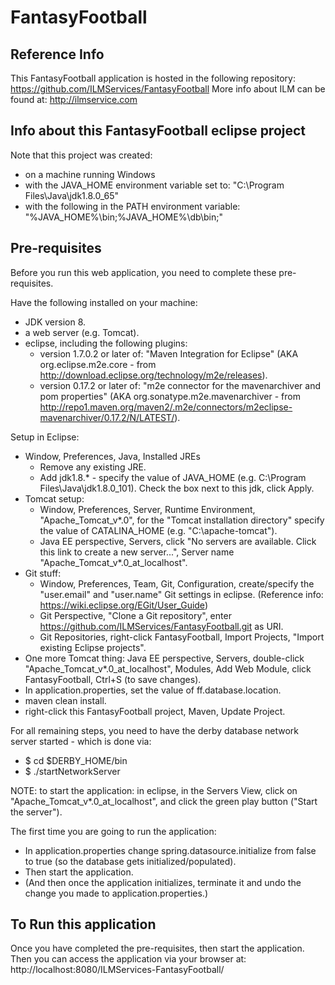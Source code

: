 # FantasyFootball

## Reference Info

This FantasyFootball application is hosted in the following repository: https://github.com/ILMServices/FantasyFootball
More info about ILM can be found at: http://ilmservice.com

## Info about this FantasyFootball eclipse project

Note that this project was created:
 - on a machine running Windows
 - with the JAVA\_HOME environment variable set to: "C:\Program Files\Java\jdk1.8.0_65"
 - with the following in the PATH environment variable: "%JAVA\_HOME%\bin;%JAVA\_HOME%\db\bin;"

## Pre-requisites

Before you run this web application, you need to complete these pre-requisites.

Have the following installed on your machine: 
* JDK version 8.
* a web server (e.g. Tomcat).
* eclipse, including the following plugins:
    * version 1.7.0.2 or later of: "Maven Integration for Eclipse" (AKA org.eclipse.m2e.core - from http://download.eclipse.org/technology/m2e/releases).
    * version 0.17.2 or later of: "m2e connector for the mavenarchiver and pom properties" (AKA org.sonatype.m2e.mavenarchiver - from http://repo1.maven.org/maven2/.m2e/connectors/m2eclipse-mavenarchiver/0.17.2/N/LATEST/).

Setup in Eclipse:
* Window, Preferences, Java, Installed JREs
    * Remove any existing JRE.
    * Add jdk1.8.* - specify the value of JAVA\_HOME (e.g. C:\Program Files\Java\jdk1.8.0_101). Check the box next to this jdk, click Apply.
* Tomcat setup:
    * Window, Preferences, Server, Runtime Environment, "Apache\_Tomcat\_v*.0", for the "Tomcat installation directory" specify the value of CATALINA_HOME (e.g. "C:\apache-tomcat").
    * Java EE perspective, Servers, click "No servers are available. Click this link to create a new server...", Server name "Apache\_Tomcat\_v*.0\_at\_localhost". 
* Git stuff:
    * Window, Preferences, Team, Git, Configuration, create/specify the "user.email" and "user.name" Git settings in eclipse. (Reference info: https://wiki.eclipse.org/EGit/User_Guide)
    * Git Perspective, "Clone a Git repository", enter https://github.com/ILMServices/FantasyFootball.git as URI.
    * Git Repositories, right-click FantasyFootball, Import Projects, "Import existing Eclipse projects".
* One more Tomcat thing: Java EE perspective, Servers, double-click "Apache\_Tomcat\_v*.0\_at\_localhost", Modules, Add Web Module, click FantasyFootball, Ctrl+S (to save changes).
* In application.properties, set the value of ff.database.location.
* maven clean install. 
* right-click this FantasyFootball project, Maven, Update Project.

For all remaining steps, you need to have the derby database network server started - which is done via:
* $ cd $DERBY_HOME/bin
* $ ./startNetworkServer

NOTE: to start the application: in eclipse, in the Servers View, click on "Apache\_Tomcat\_v*.0\_at\_localhost", and click the green play button ("Start the server").

The first time you are going to run the application:
 * In application.properties change spring.datasource.initialize from false to true (so the database gets initialized/populated).
 * Then start the application.
 * (And then once the application initializes, terminate it and undo the change you made to application.properties.)

## To Run this application

Once you have completed the pre-requisites, then start the application.
Then you can access the application via your browser at: http://localhost:8080/ILMServices-FantasyFootball/
